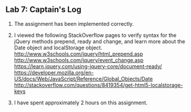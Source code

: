 ## Lab 7: Captain's Log

1. The assignment has been implemented correctly.

2. I viewed the following StackOverflow pages to verify syntax for the jQuery methods prepend, ready and change, and learn more about the Date object and localStorage object.
	http://www.w3schools.com/jquery/html_prepend.asp
	http://www.w3schools.com/jquery/event_change.asp
	https://learn.jquery.com/using-jquery-core/document-ready/
	https://developer.mozilla.org/en-US/docs/Web/JavaScript/Reference/Global_Objects/Date
	http://stackoverflow.com/questions/8419354/get-html5-localstorage-keys

3. I have spent approximately 2 hours on this assignment.